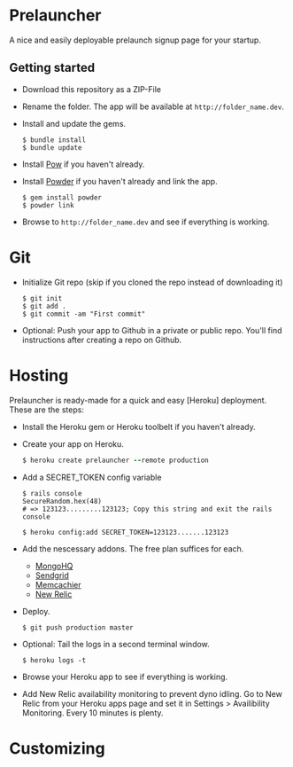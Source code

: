 # Prelauncher

A nice and easily deployable prelaunch signup page for your startup.

## Getting started
- Download this repository as a ZIP-File
- Rename the folder. The app will be available at `http://folder_name.dev`.
- Install and update the gems.
    ```shell
    $ bundle install
    $ bundle update
    ```

- Install [Pow](http://www.plugingeek.com/repos/37signals/pow) if you haven't already.
- Install [Powder](http://www.plugingeek.com/repos/rodreegez/powder) if you haven't already and link the app.
    ```shell
    $ gem install powder
    $ powder link
    ```

- Browse to `http://folder_name.dev` and see if everything is working.

# Git
- Initialize Git repo (skip if you cloned the repo instead of downloading it)
    ```shell
    $ git init
    $ git add .
    $ git commit -am "First commit"
    ```

- Optional: Push your app to Github in a private or public repo. You'll find instructions after creating a repo on Github.

# Hosting
Prelauncher is ready-made for a quick and easy [Heroku] deployment. These are the steps:
- Install the Heroku gem or Heroku toolbelt if you haven't already.
- Create your app on Heroku.
  ```ruby
  $ heroku create prelauncher --remote production
  ```

- Add a SECRET_TOKEN config variable
  ```shell
  $ rails console
  SecureRandom.hex(48)
  # => 123123.........123123; Copy this string and exit the rails console
  
  $ heroku config:add SECRET_TOKEN=123123.......123123
  ```

- Add the nescessary addons. The free plan suffices for each.
  - [MongoHQ](https://addons.heroku.com/mongohq)
  - [Sendgrid](https://addons.heroku.com/sendgrid)
  - [Memcachier](https://addons.heroku.com/memcachier)
  - [New Relic](https://addons.heroku.com/newrelic)

- Deploy.
  ```shell
  $ git push production master
  ```
- Optional: Tail the logs in a second terminal window.
  ```shell
  $ heroku logs -t
  ```
- Browse your Heroku app to see if everything is working.
- Add New Relic availability monitoring to prevent dyno idling. Go to New Relic from your Heroku apps page and set it in Settings > Availibility Monitoring. Every 10 minutes is plenty.

# Customizing

```shell

```


```ruby

```
